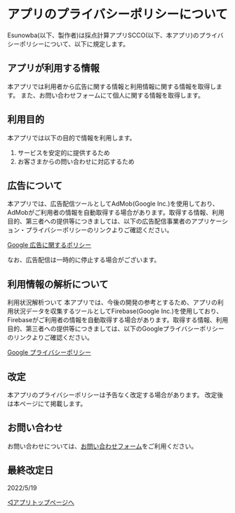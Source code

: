 # アプリのプライバシーポリシーについて

Esunowba(以下、製作者)は採点計算アプリSCCO(以下、本アプリ)のプライバシーポリシーについて、以下に規定します。


## アプリが利用する情報

本アプリでは利用者から広告に関する情報と利用情報に関する情報を取得します。
また、お問い合わせフォームにて個人に関する情報を取得します。




## 利用目的

本アプリでは以下の目的で情報を利用します。

1. サービスを安定的に提供するため
2. お客さまからの問い合わせに対応するため



## 広告について

本アプリでは、広告配信ツールとしてAdMob(Google Inc.)を使用しており、AdMobがご利用者の情報を自動取得する場合があります。取得する情報、利用目的、第三者への提供等につきましては、以下の広告配信事業者のアプリケーション・プライバシーポリシーのリンクよりご確認ください。

[Google 広告に関するポリシー](https://policies.google.com/technologies/ads?hl=ja])

なお、広告配信は一時的に停止する場合がございます。



## 利用情報の解析について

利用状況解析ついて 本アプリでは、今後の開発の参考とするため、アプリの利用状況データを収集するツールとしてFirebase(Google Inc.)を使用しており、Firebaseがご利用者の情報を自動取得する場合があります。取得する情報、利用目的、第三者への提供等につきましては、以下のGoogleプライバシーポリシーのリンクよりご確認ください。

[Google プライバシーポリシー](https://policies.google.com/privacy?hl=ja)



## 改定

本アプリのプライバシーポリシーは予告なく改定する場合があります。
改定後は本ページにて掲載します。

## お問い合わせ

お問い合わせについては、[お問い合わせフォーム](https://docs.google.com/forms/d/e/1FAIpQLSfaaTR8VcVYofCC63mS34CWgyaSusitxugxTM3tugsdA6yi6Q/viewform?usp=sf_link)をご利用ください。

## 最終改定日
2022/5/19


[◁アプリトップページへ](./home.md)

